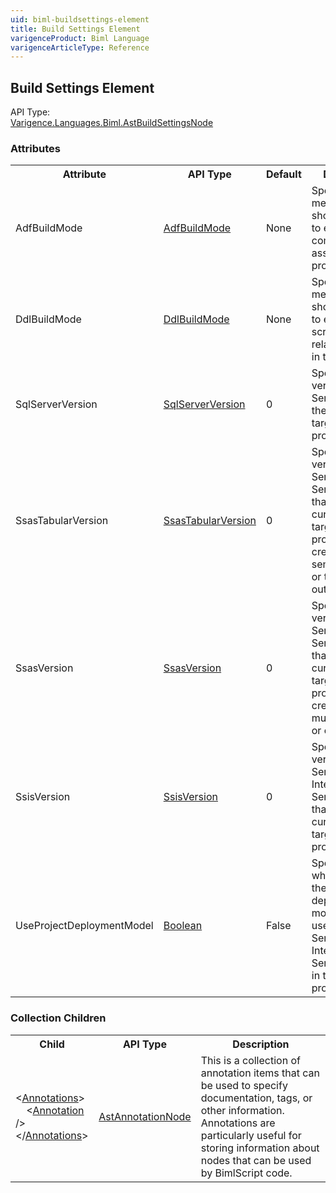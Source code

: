 ```yaml
---
uid: biml-buildsettings-element
title: Build Settings Element
varigenceProduct: Biml Language
varigenceArticleType: Reference
---
```

## Build Settings Element<div class="AssemblyInfoGroup"><div class="CrossReferenceGroup"><div class="CrossReferenceHeader">API Type:</div><div class="CrossReferenceValue"><a href="../api-reference/Varigence.Languages.Biml.AstBuildSettingsNode.html">Varigence.Languages.Biml.AstBuildSettingsNode</a></div></div></div><div class="AttributeGroup"><h3>Attributes</h3><table id="AttributeList" class="AttributeList"><tbody><tr><th class="AttributeNameColumnHeader">Attribute</th><th class="AttributeTypeColumnHeader">API Type</th><th class="AttributeDefaultColumnHeader">Default</th><th class="AttributeSummaryColumnHeader">Description</th></tr><tr class="ad0"><td class="AttributeName">AdfBuildMode</td><td class="AttributeType"><a href="../api-reference/Varigence.Languages.Biml.Platform.AdfBuildMode.html">AdfBuildMode</a></td><td class="AttributeDefault">None</td><td class="AttributeSummary"><div class ="SummaryItem">Specifies the method that should be used to emit ADF components for assets in this project. </div></td></tr><tr class="ad1"><td class="AttributeName">DdlBuildMode</td><td class="AttributeType"><a href="../api-reference/Varigence.Languages.Biml.Platform.DdlBuildMode.html">DdlBuildMode</a></td><td class="AttributeDefault">None</td><td class="AttributeSummary"><div class ="SummaryItem">Specifies the method that should be used to emit DDL scripts for relational assets in this project. </div></td></tr><tr class="ad0"><td class="AttributeName">SqlServerVersion</td><td class="AttributeType"><a href="../api-reference/Varigence.Languages.Biml.Platform.SqlServerVersion.html">SqlServerVersion</a></td><td class="AttributeDefault">0</td><td class="AttributeSummary"><div class ="SummaryItem">Specifies the version of SQL Server that is the current build target for this project. </div></td></tr><tr class="ad1"><td class="AttributeName">SsasTabularVersion</td><td class="AttributeType"><a href="../api-reference/Varigence.Languages.Biml.Platform.SsasTabularVersion.html">SsasTabularVersion</a></td><td class="AttributeDefault">0</td><td class="AttributeSummary"><div class ="SummaryItem">Specifies the version of SQL Server Analysis Services (SSAS) that is the current build target for this project when creating semantic model or tabular outputs. </div></td></tr><tr class="ad0"><td class="AttributeName">SsasVersion</td><td class="AttributeType"><a href="../api-reference/Varigence.Languages.Biml.Platform.SsasVersion.html">SsasVersion</a></td><td class="AttributeDefault">0</td><td class="AttributeSummary"><div class ="SummaryItem">Specifies the version of SQL Server Analysis Services (SSAS) that is the current build target for this project when creating multidimensional or cube outputs. </div></td></tr><tr class="ad1"><td class="AttributeName">SsisVersion</td><td class="AttributeType"><a href="../api-reference/Varigence.Languages.Biml.Platform.SsisVersion.html">SsisVersion</a></td><td class="AttributeDefault">0</td><td class="AttributeSummary"><div class ="SummaryItem">Specifies the version of SQL Server Integration Services (SSIS) that is the current build target for this project. </div></td></tr><tr class="ad0"><td class="AttributeName">UseProjectDeploymentModel</td><td class="AttributeType"><a href="https://msdn.microsoft.com/en-us/library/System.Boolean.aspx">Boolean</a></td><td class="AttributeDefault">False</td><td class="AttributeSummary"><div class ="SummaryItem">Specifies whether or not the project deploymnet model should be used for SQL Server Integration Services (SSIS) in the current project build. </div></td></tr></tbody></table></div><div class="ChildGroup">### Collection Children<table id="ChildList" class="ChildList"><tbody><tr><th class="ChildNameColumnHeader">Child</th><th class="ChildTypeColumnHeader">API Type</th><th class="ChildSummaryColumnHeader">Description</th></tr><tr class="cd0"><td class="ChildName"><span class="punc">&lt;</span><a href=Varigence.Languages.Biml.AstNode_Annotations.html">Annotations</a><span class="punc">&gt;</span><br />&nbsp;&nbsp;&nbsp;&nbsp;<span class="punc">&lt;</span><a href=Varigence.Languages.Biml.AstAnnotationNode.html">Annotation</a> <span class="punc">/&gt;</span><br /><span class="punc">&lt;/</span><a href=Varigence.Languages.Biml.AstNode_Annotations.html">Annotations</a><span class="punc">&gt;</span></td><td class="ChildType"><a href="../api-reference/Varigence.Languages.Biml.AstAnnotationNode.html">AstAnnotationNode</a></td><td class="ChildSummary"><div class ="SummaryItem">This is a collection of annotation items that can be used to specify documentation, tags, or other information.  Annotations are particularly useful for storing information about nodes that can be used by BimlScript code. </div> </td></tr></tbody></table></div>